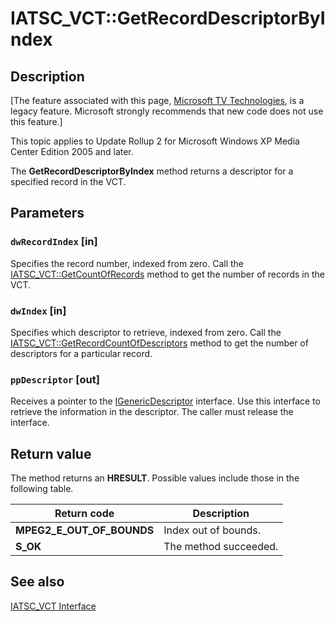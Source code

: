 # IATSC_VCT::GetRecordDescriptorByIndex

## Description

\[The feature associated with this page, [Microsoft TV Technologies](https://learn.microsoft.com/previous-versions/windows/desktop/mstv/microsoft-tv-technologies-portal), is a legacy feature. Microsoft strongly recommends that new code does not use this feature.\]

This topic applies to Update Rollup 2 for Microsoft Windows XP Media Center Edition 2005 and later.

The **GetRecordDescriptorByIndex** method returns a descriptor for a specified record in the VCT.

## Parameters

### `dwRecordIndex` [in]

Specifies the record number, indexed from zero. Call the [IATSC_VCT::GetCountOfRecords](https://learn.microsoft.com/previous-versions/windows/desktop/api/atscpsipparser/nf-atscpsipparser-iatsc_vct-getcountofrecords) method to get the number of records in the VCT.

### `dwIndex` [in]

Specifies which descriptor to retrieve, indexed from zero. Call the [IATSC_VCT::GetRecordCountOfDescriptors](https://learn.microsoft.com/previous-versions/windows/desktop/api/atscpsipparser/nf-atscpsipparser-iatsc_vct-getrecordcountofdescriptors) method to get the number of descriptors for a particular record.

### `ppDescriptor` [out]

Receives a pointer to the [IGenericDescriptor](https://learn.microsoft.com/windows/desktop/api/mpeg2psiparser/nn-mpeg2psiparser-igenericdescriptor) interface. Use this interface to retrieve the information in the descriptor. The caller must release the interface.

## Return value

The method returns an **HRESULT**. Possible values include those in the following table.

| Return code | Description |
| --- | --- |
| **MPEG2_E_OUT_OF_BOUNDS** | Index out of bounds. |
| **S_OK** | The method succeeded. |

## See also

[IATSC_VCT Interface](https://learn.microsoft.com/previous-versions/windows/desktop/api/atscpsipparser/nn-atscpsipparser-iatsc_vct)